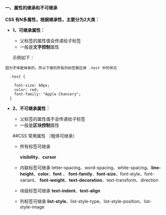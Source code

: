#### 一、属性的继承和不可继承
**CSS 有N多属性，根据继承性，主要分为2大类：**
- **1、可继承属性：**
  - 父标签的属性值会传递给子标签
  - 一般是**文字控制**属性
  
  示例如下：
```objc
因为字体是继承的，所以下面的所有的标签都应用 .test 中的样式
  
  .test {
    
    font-size: 60px;
    color: red;
    font-family: "Apple Chancery";
  }
```
 
- **2、不可继承属性：**
  - 父标签的属性值不会传递给子标签
  - 一般是**区块控制**属性
  
  
  
  
  
  ##CSS 常用属性 （粗体可继承）
  
  - 所有标签可继承
      
      **visibility**、**cursor**
      
  - 内联标签可继承
  letter-spacing、word-spacing、white-spacing、**line-height**、**color**、**font** 、
  **font-family**、**font-size**、font-style、font-variant、 **font-weight**、**text-decoration**、text-transform、direction
  
  - 块级标签可继承
  **text-indent**、**text-align**
  
  - 列标签可继承
  **list-style**、list-style-type、list-style-position、list-style-image
  
  
  
  
  
  

